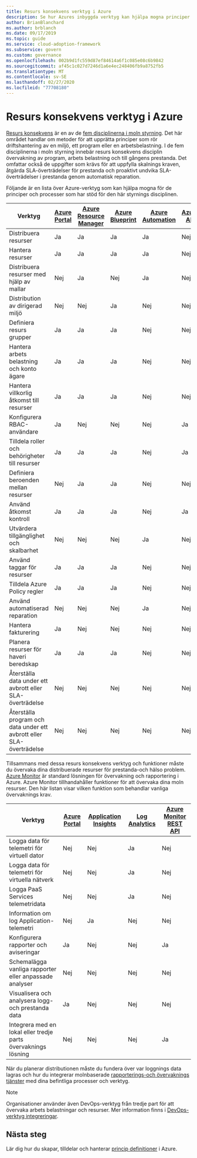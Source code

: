 ```yaml
---
title: Resurs konsekvens verktyg i Azure
description: Se hur Azures inbyggda verktyg kan hjälpa mogna principer och processer som stöder disciplin för resurs konsekvens styrning.
author: BrianBlanchard
ms.author: brblanch
ms.date: 09/17/2019
ms.topic: guide
ms.service: cloud-adoption-framework
ms.subservice: govern
ms.custom: governance
ms.openlocfilehash: 002b9d1fc559d87ef84614a6f1c085e08c6b9842
ms.sourcegitcommit: af45c1c027d7246d1a6e4ec248406fb9a8752fb5
ms.translationtype: MT
ms.contentlocale: sv-SE
ms.lasthandoff: 02/27/2020
ms.locfileid: "77708180"
---
```

# <a name="resource-consistency-tools-in-azure"></a>Resurs konsekvens verktyg i Azure

[Resurs konsekvens](./index.md) är en av de [fem disciplinerna i moln styrning](../governance-disciplines.md). Det här området handlar om metoder för att upprätta principer som rör driftshantering av en miljö, ett program eller en arbetsbelastning. I de fem disciplinerna i moln styrning innebär resurs konsekvens disciplin övervakning av program, arbets belastning och till gångens prestanda. Det omfattar också de uppgifter som krävs för att uppfylla skalnings kraven, åtgärda SLA-överträdelser för prestanda och proaktivt undvika SLA-överträdelser i prestanda genom automatisk reparation.

Följande är en lista över Azure-verktyg som kan hjälpa mogna för de principer och processer som har stöd för den här styrnings disciplinen.

| Verktyg | [Azure Portal](https://azure.microsoft.com/features/azure-portal)  | [Azure Resource Manager](https://docs.microsoft.com/azure/azure-resource-manager/resource-group-overview)  | [Azure Blueprint](https://docs.microsoft.com/azure/governance/blueprints/overview) | [Azure Automation](https://docs.microsoft.com/azure/automation/automation-intro) | [Azure AD](https://docs.microsoft.com/azure/active-directory/fundamentals/active-directory-whatis) | [Azure Backup](https://docs.microsoft.com/azure/backup/backup-introduction-to-azure-backup) | [Azure Site Recovery](https://docs.microsoft.com/azure/site-recovery/site-recovery-overview) |
|---------|---------|---------|---------|---------|---------|---------|---------|
| Distribuera resurser                             | Ja | Ja | Ja | Ja | Nej  | Nej | Nej |
| Hantera resurser                             | Ja | Ja | Ja | Ja | Nej  | Nej | Nej |
| Distribuera resurser med hjälp av mallar             | Nej  | Ja | Nej  | Ja | Nej  | Nej | Nej |
| Distribution av dirigerad miljö          | Nej  | Nej  | Ja | Nej  | Nej  | Nej | Nej |
| Definiera resurs grupper                       | Ja | Ja | Ja | Nej  | Nej  | Nej | Nej |
| Hantera arbets belastning och konto ägare           | Ja | Ja | Ja | Nej  | Nej  | Nej | Nej |
| Hantera villkorlig åtkomst till resurser       | Ja | Ja | Ja | Nej  | Nej  | Nej | Nej |
| Konfigurera RBAC-användare                         | Ja | Nej  | Nej  | Nej  | Ja | Nej | Nej |
| Tilldela roller och behörigheter till resurser | Ja | Ja | Ja | Nej  | Ja | Nej | Nej |
| Definiera beroenden mellan resurser        | Nej  | Ja | Ja | Nej  | Nej  | Nej | Nej |
| Använd åtkomst kontroll                         | Ja | Ja | Ja | Nej  | Ja | Nej | Nej |
| Utvärdera tillgänglighet och skalbarhet          | Nej  | Nej  | Nej  | Ja | Nej  | Nej | Nej |
| Använd taggar för resurser                      | Ja | Ja | Ja | Nej  | Nej  | Nej | Nej |
| Tilldela Azure Policy regler                    | Ja | Ja | Ja | Nej  | Nej  | Nej | Nej |
| Använd automatiserad reparation                  | Nej  | Nej  | Nej  | Ja | Nej  | Nej | Nej |
| Hantera fakturering                               | Ja | Nej  | Nej  | Nej  | Nej  | Nej | Nej |
| Planera resurser för haveri beredskap         | Ja | Ja | Ja | Nej  | Nej  | Ja | Ja |
|Återställa data under ett avbrott eller SLA-överträdelse     | Nej | Nej  | Nej  | Nej  | Nej  | Ja | Ja |
|Återställa program och data under ett avbrott eller SLA-överträdelse     | Nej | Nej  | Nej  | Nej  | Nej  | Ja | Ja |

Tillsammans med dessa resurs konsekvens verktyg och funktioner måste du övervaka dina distribuerade resurser för prestanda-och hälso problem. [Azure Monitor](https://docs.microsoft.com/azure/azure-monitor/overview) är standard lösningen för övervakning och rapportering i Azure. Azure Monitor tillhandahåller funktioner för att övervaka dina moln resurser. Den här listan visar vilken funktion som behandlar vanliga övervaknings krav.

| Verktyg | [Azure Portal](https://azure.microsoft.com/features/azure-portal) | [Application Insights](https://docs.microsoft.com/azure/application-insights/app-insights-overview) | [Log Analytics](https://docs.microsoft.com/azure/azure-monitor/log-query/log-query-overview) | [Azure Monitor REST API](https://docs.microsoft.com/rest/api/monitor) |
|----------------------------------------------------|--------------|----------------------|---------------|------------------------|
| Logga data för telemetri för virtuell dator                 | Nej           | Nej                   | Ja           | Nej                     |
| Logga data för telemetri för virtuella nätverk              | Nej           | Nej                   | Ja           | Nej                     |
| Logga PaaS Services telemetridata                   | Nej           | Nej                   | Ja           | Nej                     |
| Information om log Application-telemetri                     | Nej           | Ja                  | Nej            | Nej                     |
| Konfigurera rapporter och aviseringar                       | Ja          | Nej                   | Nej            | Ja                    |
| Schemalägga vanliga rapporter eller anpassade analyser        | Nej           | Nej                   | Nej            | Nej                     |
| Visualisera och analysera logg-och prestanda data     | Ja          | Nej                   | Nej            | Nej                     |
| Integrera med en lokal eller tredje parts övervaknings lösning     | Nej           | Nej                   | Nej            | Ja                    |

När du planerar distributionen måste du fundera över var loggnings data lagras och hur du integrerar molnbaserade [rapporterings-och övervaknings tjänster](../../decision-guides/logging-and-reporting/index.md) med dina befintliga processer och verktyg.

> [!NOTE]
> Organisationer använder även DevOps-verktyg från tredje part för att övervaka arbets belastningar och resurser. Mer information finns i [DevOps-verktyg integreringar](https://azure.microsoft.com/products/devops-tool-integrations).

## <a name="next-steps"></a>Nästa steg

Lär dig hur du skapar, tilldelar och hanterar [princip definitioner](https://docs.microsoft.com/azure/governance/policy) i Azure.
